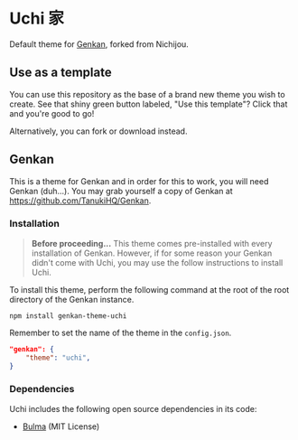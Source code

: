 # Uchi 家
Default theme for [Genkan](https://github.com/TanukiHQ/Genkan), forked from Nichijou.

## Use as a template
You can use this repository as the base of a brand new theme you wish to create. See that shiny green button labeled, "Use this template"? Click that and you're good to go!

Alternatively, you can fork or download instead.

## Genkan 
This is a theme for Genkan and in order for this to work, you will need Genkan (duh...). You may grab yourself a copy of Genkan at https://github.com/TanukiHQ/Genkan.

### Installation
> **Before proceeding...** This theme comes pre-installed with every installation of Genkan. 
> However, if for some reason your Genkan didn't come with Uchi, you may use the follow instructions to install Uchi.

To install this theme, perform the following command at the root of the root directory of the Genkan instance.
```
npm install genkan-theme-uchi
```
Remember to set the name of the theme in the `config.json`.
```json
"genkan": {
    "theme": "uchi",
}
```
### Dependencies
Uchi includes the following open source dependencies in its code:
- [Bulma](https://bulma.io) (MIT License)
